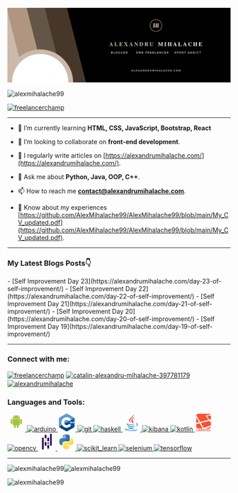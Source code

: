 
![Software engineering](https://github.com/AlexMihalache99/AlexMihalache99/blob/main/1.png)

<p align="left"> <img src="https://komarev.com/ghpvc/?username=alexmihalache99&label=Profile%20views&color=0e75b6&style=flat" alt="alexmihalache99" /> </p>
<p align="left"> <a href="https://twitter.com/freelancerchamp" target="blank"><img src="https://img.shields.io/twitter/follow/freelancerchamp?logo=twitter&style=for-the-badge" alt="freelancerchamp" /></a> </p>

<hr>

- 🌱 I’m currently learning **HTML, CSS, JavaScript, Bootstrap, React**
- 👯 I’m looking to collaborate on **front-end development**.

- 📝 I regularly write articles on [https://alexandrumihalache.com/](https://alexandrumihalache.com/).

- 💬 Ask me about **Python, Java, OOP, C++**.

- 📫 How to reach me **contact@alexandrumihalache.com**.

- 📄 Know about my experiences [https://github.com/AlexMihalache99/AlexMihalache99/blob/main/My_CV_updated.pdf](https://github.com/AlexMihalache99/AlexMihalache99/blob/main/My_CV_updated.pdf).
<hr>
<h3>My Latest Blogs Posts👇</h3>
<!-- BLOG-POST-LIST:START -->
- [Self Improvement Day 23](https://alexandrumihalache.com/day-23-of-self-improvement/)
- [Self Improvement Day 22](https://alexandrumihalache.com/day-22-of-self-improvement/)
- [Self Improvement Day 21](https://alexandrumihalache.com/day-21-of-self-improvement/)
- [Self Improvement Day 20](https://alexandrumihalache.com/day-20-of-self-improvement/)
- [Self Improvement Day 19](https://alexandrumihalache.com/day-19-of-self-improvement/)
<!-- BLOG-POST-LIST:END -->

<hr>
<h3 align="left">Connect with me:</h3>
<p align="left">
<a href="https://twitter.com/freelancerchamp" target="blank"><img align="center" src="https://raw.githubusercontent.com/rahuldkjain/github-profile-readme-generator/master/src/images/icons/Social/twitter.svg" alt="freelancerchamp" height="30" width="40" /></a>
<a href="https://linkedin.com/in/catalin-alexandru-mihalache-397781179" target="blank"><img align="center" src="https://raw.githubusercontent.com/rahuldkjain/github-profile-readme-generator/master/src/images/icons/Social/linked-in-alt.svg" alt="catalin-alexandru-mihalache-397781179" height="30" width="40" /></a>
<a href="https://instagram.com/alexandrumihalache" target="blank"><img align="center" src="https://raw.githubusercontent.com/rahuldkjain/github-profile-readme-generator/master/src/images/icons/Social/instagram.svg" alt="alexandrumihalache" height="30" width="40" /></a>
</p>

<h3 align="left">Languages and Tools:</h3>
<p align="left"> <a href="https://developer.android.com" target="_blank" rel="noreferrer"> <img src="https://raw.githubusercontent.com/devicons/devicon/master/icons/android/android-original-wordmark.svg" alt="android" width="40" height="40"/> </a> <a href="https://www.arduino.cc/" target="_blank" rel="noreferrer"> <img src="https://cdn.worldvectorlogo.com/logos/arduino-1.svg" alt="arduino" width="40" height="40"/> </a> <a href="https://www.w3schools.com/cpp/" target="_blank" rel="noreferrer"> <img src="https://raw.githubusercontent.com/devicons/devicon/master/icons/cplusplus/cplusplus-original.svg" alt="cplusplus" width="40" height="40"/> </a> <a href="https://git-scm.com/" target="_blank" rel="noreferrer"> <img src="https://www.vectorlogo.zone/logos/git-scm/git-scm-icon.svg" alt="git" width="40" height="40"/> </a> <a href="https://www.haskell.org/" target="_blank" rel="noreferrer"> <img src="https://upload.wikimedia.org/wikipedia/commons/1/1c/Haskell-Logo.svg" alt="haskell" width="40" height="40"/> </a> <a href="https://www.java.com" target="_blank" rel="noreferrer"> <img src="https://raw.githubusercontent.com/devicons/devicon/master/icons/java/java-original.svg" alt="java" width="40" height="40"/> </a> <a href="https://www.elastic.co/kibana" target="_blank" rel="noreferrer"> <img src="https://www.vectorlogo.zone/logos/elasticco_kibana/elasticco_kibana-icon.svg" alt="kibana" width="40" height="40"/> </a> <a href="https://kotlinlang.org" target="_blank" rel="noreferrer"> <img src="https://www.vectorlogo.zone/logos/kotlinlang/kotlinlang-icon.svg" alt="kotlin" width="40" height="40"/> </a> <a href="https://laravel.com/" target="_blank" rel="noreferrer"> <img src="https://raw.githubusercontent.com/devicons/devicon/master/icons/laravel/laravel-plain-wordmark.svg" alt="laravel" width="40" height="40"/> </a> <a href="https://opencv.org/" target="_blank" rel="noreferrer"> <img src="https://www.vectorlogo.zone/logos/opencv/opencv-icon.svg" alt="opencv" width="40" height="40"/> </a> <a href="https://pandas.pydata.org/" target="_blank" rel="noreferrer"> <img src="https://raw.githubusercontent.com/devicons/devicon/2ae2a900d2f041da66e950e4d48052658d850630/icons/pandas/pandas-original.svg" alt="pandas" width="40" height="40"/> </a> <a href="https://www.python.org" target="_blank" rel="noreferrer"> <img src="https://raw.githubusercontent.com/devicons/devicon/master/icons/python/python-original.svg" alt="python" width="40" height="40"/> </a> <a href="https://scikit-learn.org/" target="_blank" rel="noreferrer"> <img src="https://upload.wikimedia.org/wikipedia/commons/0/05/Scikit_learn_logo_small.svg" alt="scikit_learn" width="40" height="40"/> </a> <a href="https://www.selenium.dev" target="_blank" rel="noreferrer"> <img src="https://raw.githubusercontent.com/detain/svg-logos/780f25886640cef088af994181646db2f6b1a3f8/svg/selenium-logo.svg" alt="selenium" width="40" height="40"/> </a> <a href="https://www.tensorflow.org" target="_blank" rel="noreferrer"> <img src="https://www.vectorlogo.zone/logos/tensorflow/tensorflow-icon.svg" alt="tensorflow" width="40" height="40"/> </a> </p>

<hr>
<p><img align="left" src="https://github-readme-stats.vercel.app/api?username=alexmihalache99&show_icons=true&theme=kacho_ga&locale=en&layout=compact" alt="alexmihalache99"/></p>
<p><img src="https://github-readme-streak-stats.herokuapp.com/?user=alexmihalache99&theme=kacho_ga" alt="alexmihalache99" /></p>

<p><img src="https://github-readme-stats.vercel.app/api/top-langs?username=alexmihalache99&show_icons=true&locale=en&layout=compact&theme=kacho_ga" alt="alexmihalache99"/></p>
